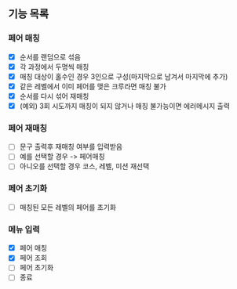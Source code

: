 ## 기능 목록

### 페어 매칭
- [X] 순서를 랜덤으로 섞음
- [X] 각 과정에서 두명씩 매칭
- [X] 매칭 대상이 홀수인 경우 3인으로 구성(마지막으로 남겨서 마지막에 추가)
- [X] 같은 레벨에서 이미 페어를 맺은 크루라면 매칭 불가
- [X] 순서를 다시 섞어 재매칭
- [X] (예외) 3회 시도까지 매칭이 되지 않거나 매칭 불가능이면 에러메시지 출력

### 페어 재매칭
- [ ] 문구 출력후 재매칭 여부를 입력받음
- [ ] 예를 선택할 경우 -> 페어매칭
- [ ] 아니오를 선택할 경우 코스, 레벨, 미션 재선택

### 페어 초기화
- [ ] 매칭된 모든 레벨의 페어를 초기화

### 메뉴 입력
- [X] 페어 매칭
- [X] 페어 조회
- [ ] 페어 초기화
- [ ] 종료
